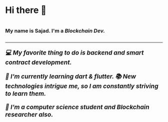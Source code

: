 ### <h1>Hi there 👋<h1>
  <h3>My name is Sajad. I'm a <i>Blockchain Dev<i>.<h3><hr>

💻 My favorite thing to do is backend 
and smart contract development.

🌱 I’m currently learning dart & flutter.
📚 New technologies intrigue me, so I am constantly striving to learn them.

🔴 I’m a computer science student and Blockchain researcher also.

